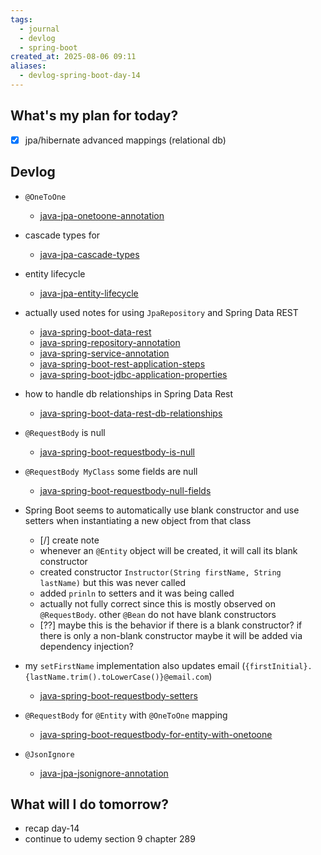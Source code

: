 ```yaml
---
tags:
  - journal
  - devlog
  - spring-boot
created_at: 2025-08-06 09:11
aliases:
  - devlog-spring-boot-day-14
---
```

## What's my plan for today?
- [x] jpa/hibernate advanced mappings (relational db)

## Devlog
- `@OneToOne`
	- [java-jpa-onetoone-annotation](../dev/java/jpa/java-jpa-onetoone-annotation.md)

- cascade types for 
	- [java-jpa-cascade-types](../dev/java/jpa/java-jpa-cascade-types.md)

- entity lifecycle
	- [java-jpa-entity-lifecycle](../dev/java/jpa/java-jpa-entity-lifecycle.md)
	
- actually used notes for using `JpaRepository` and Spring Data REST
	- [java-spring-boot-data-rest](../dev/java/spring/java-spring-boot-data-rest.md)
	- [java-spring-repository-annotation](../dev/java/spring/java-spring-repository-annotation.md)
	- [java-spring-service-annotation](../dev/java/spring/java-spring-service-annotation.md)
	- [java-spring-boot-rest-application-steps](../dev/java/spring/java-spring-boot-rest-application-steps.md)
	- [java-spring-boot-jdbc-application-properties](../dev/java/spring/java-spring-boot-jdbc-application-properties.md)

- how to handle db relationships in Spring Data Rest
	- [java-spring-boot-data-rest-db-relationships](../dev/java/spring/java-spring-boot-data-rest-db-relationships.md)

- `@RequestBody` is null
	- [java-spring-boot-requestbody-is-null](../dev/java/spring/java-spring-boot-requestbody-is-null.md)

- `@RequestBody MyClass` some fields are null
	- [java-spring-boot-requestbody-null-fields](../dev/java/spring/java-spring-boot-requestbody-object-instantiation.md)
	
- Spring Boot seems to automatically use blank constructor and use setters when instantiating a new object from that class
	- [/] create note
	- whenever an `@Entity` object will be created, it will call its blank constructor
	- created constructor `Instructor(String firstName, String lastName)` but this was never called
	- added `prinln` to setters and it was being called
	- actually not fully correct since this is mostly observed on `@RequestBody`. other `@Bean` do not have blank constructors
	- [??] maybe this is the behavior if there is a blank constructor? if there is only a non-blank constructor maybe it will be added via dependency injection?
	
- my `setFirstName` implementation also updates email (`{firstInitial}.{lastName.trim().toLowerCase()}@email.com`)
	- [java-spring-boot-requestbody-setters](../dev/java/spring/java-spring-boot-requestbody-setters.md)

- `@RequestBody` for `@Entity` with `@OneToOne` mapping
	- [java-spring-boot-requestbody-for-entity-with-onetoone](../dev/java/spring/java-spring-boot-requestbody-for-entity-with-onetoone.md)

- `@JsonIgnore`
	- [java-jpa-jsonignore-annotation](../dev/java/jpa/java-jpa-jsonignore-annotation.md)

## What will I do tomorrow?
- recap day-14
- continue to udemy section 9 chapter 289
